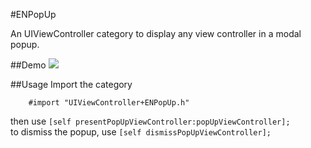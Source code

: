 #ENPopUp

An UIViewController category to display any view controller in a modal popup.

##Demo
![](http://i.imgur.com/5bEyYGL.gif)


##Usage
Import the category 
```objc
    #import "UIViewController+ENPopUp.h" 
```
then use `[self presentPopUpViewController:popUpViewController];` <br />
to dismiss the popup, use `[self dismissPopUpViewController];` <br />
